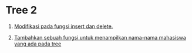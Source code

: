 # Tree 2
1. [Modifikasi pada fungsi insert dan delete.](#)

2. [Tambahkan sebuah fungsi untuk menampilkan nama-nama mahasiswa yang ada pada tree](praktikum9c.c)
